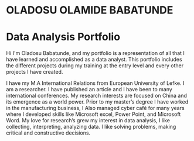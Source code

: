 # OLADOSU OLAMIDE BABATUNDE 
# Data Analysis Portfolio
Hi I'm Oladosu Babatunde, and my portfolio is a representation of all that I have learned
and accomplished as a data analyst. This portfolio includes the different projects during my
training at the entry level and every other projects I have created.  

I have my M.A International Relations from European University of Lefke. I am a researcher. I
have published an article and I have been to many international conferences. My research
interests are focused on China and its emergence as a world power. Prior to my master’s degree I
have worked in the manufacturing business, I Also managed cyber café for many years where I 
developed skills like Microsoft excel, Power Point, and Microsoft Word. 
My love for research’s grew my interest in data analysis, I like collecting, interpreting, analyzing
data. I like solving problems, making critical and constructive decisions. 

